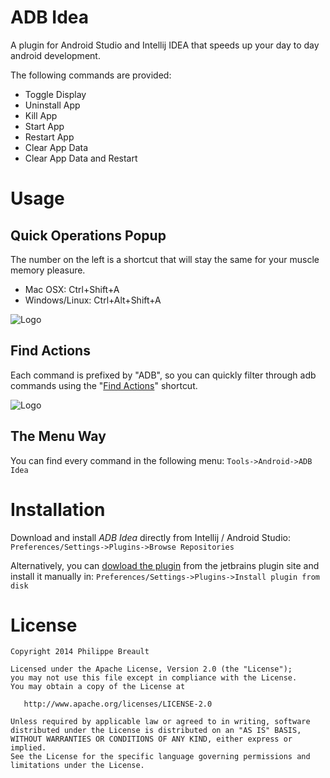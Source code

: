 ADB Idea
========

A plugin for Android Studio and Intellij IDEA that speeds up your day to day android development.

The following commands are provided:

* Toggle Display
* Uninstall App
* Kill App
* Start App
* Restart App
* Clear App Data
* Clear App Data and Restart

Usage
=====

Quick Operations Popup
-----------------

The number on the left is a shortcut that will stay the same for your muscle memory pleasure.

* Mac OSX: Ctrl+Shift+A
* Windows/Linux: Ctrl+Alt+Shift+A

![Logo](website/adb_operations_popup.png)

Find Actions
-----------------
Each command is prefixed by "ADB", so you can quickly filter through adb commands using the "[Find Actions](http://www.jetbrains.com/idea/webhelp/navigating-to-action.html)" shortcut. 

![Logo](website/find_actions.png)

The Menu Way
------------
You can find every command in the following menu:
`Tools->Android->ADB Idea` 


Installation
========

Download and install *ADB Idea* directly from Intellij / Android Studio:
`Preferences/Settings->Plugins->Browse Repositories` 

Alternatively, you can [dowload the plugin](http://plugins.jetbrains.com/plugin/7380?pr=idea) from the jetbrains plugin site and install it manually in:
`Preferences/Settings->Plugins->Install plugin from disk` 

License
=======

    Copyright 2014 Philippe Breault

    Licensed under the Apache License, Version 2.0 (the "License");
    you may not use this file except in compliance with the License.
    You may obtain a copy of the License at

       http://www.apache.org/licenses/LICENSE-2.0

    Unless required by applicable law or agreed to in writing, software
    distributed under the License is distributed on an "AS IS" BASIS,
    WITHOUT WARRANTIES OR CONDITIONS OF ANY KIND, either express or implied.
    See the License for the specific language governing permissions and
    limitations under the License.
